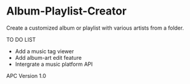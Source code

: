 # Album-Playlist-Creator
Create a customized album or playlist with various artists from a folder.

TO DO LIST
- Add a music tag viewer
- Add album-art edit feature
- Intergrate a music platform API

APC Version 1.0
